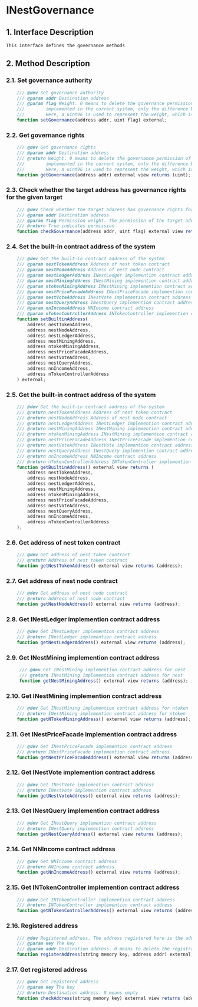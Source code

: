 # INestGovernance

## 1. Interface Description
    This interface defines the governance methods

## 2. Method Description

### 2.1. Set governance authority

```javascript
    /// @dev Set governance authority
    /// @param addr Destination address
    /// @param flag Weight. 0 means to delete the governance permission of the target address. Weight is not 
    ///        implemented in the current system, only the difference between authorized and unauthorized. 
    ///        Here, a uint96 is used to represent the weight, which is only reserved for expansion
    function setGovernance(address addr, uint flag) external;
```

### 2.2. Get governance rights

```javascript
    /// @dev Get governance rights
    /// @param addr Destination address
    /// @return Weight. 0 means to delete the governance permission of the target address. Weight is not 
    ///        implemented in the current system, only the difference between authorized and unauthorized. 
    ///        Here, a uint96 is used to represent the weight, which is only reserved for expansion
    function getGovernance(address addr) external view returns (uint);
```

### 2.3. Check whether the target address has governance rights for the given target

```javascript
    /// @dev Check whether the target address has governance rights for the given target
    /// @param addr Destination address
    /// @param flag Permission weight. The permission of the target address must be greater than this weight to pass the check
    /// @return True indicates permission
    function checkGovernance(address addr, uint flag) external view returns (bool);
```

### 2.4. Set the built-in contract address of the system

```javascript
    /// @dev Get the built-in contract address of the system
    /// @param nestTokenAddress Address of nest token contract
    /// @param nestNodeAddress Address of nest node contract
    /// @param nestLedgerAddress INestLedger implemention contract address
    /// @param nestMiningAddress INestMining implemention contract address for nest
    /// @param ntokenMiningAddress INestMining implemention contract address for ntoken
    /// @param nestPriceFacadeAddress INestPriceFacade implemention contract address
    /// @param nestVoteAddress INestVote implemention contract address
    /// @param nestQueryAddress INestQuery implemention contract address
    /// @param nnIncomeAddress NNIncome contract address
    /// @param nTokenControllerAddress INTokenController implemention contract address
    function setBuiltinAddress(
        address nestTokenAddress,
        address nestNodeAddress,
        address nestLedgerAddress,
        address nestMiningAddress,
        address ntokenMiningAddress,
        address nestPriceFacadeAddress,
        address nestVoteAddress,
        address nestQueryAddress,
        address nnIncomeAddress,
        address nTokenControllerAddress
    ) external;
```

### 2.5. Get the built-in contract address of the system

```javascript
    /// @dev Get the built-in contract address of the system
    /// @return nestTokenAddress Address of nest token contract
    /// @return nestNodeAddress Address of nest node contract
    /// @return nestLedgerAddress INestLedger implemention contract address
    /// @return nestMiningAddress INestMining implemention contract address
    /// @return ntokenMiningAddress INestMining implemention contract address for ntoken
    /// @return nestPriceFacadeAddress INestPriceFacade implemention contract address
    /// @return nestVoteAddress INestVote implemention contract address
    /// @return nestQueryAddress INestQuery implemention contract address
    /// @return nnIncomeAddress NNIncome contract address
    /// @return nTokenControllerAddress INTokenController implemention contract address
    function getBuiltinAddress() external view returns (
        address nestTokenAddress,
        address nestNodeAddress,
        address nestLedgerAddress,
        address nestMiningAddress,
        address ntokenMiningAddress,
        address nestPriceFacadeAddress,
        address nestVoteAddress,
        address nestQueryAddress,
        address nnIncomeAddress,
        address nTokenControllerAddress
    );
```

### 2.6. Get address of nest token contract

```javascript
    /// @dev Get address of nest token contract
    /// @return Address of nest token contract
    function getNestTokenAddress() external view returns (address);
```

### 2.7. Get address of nest node contract

```javascript
    /// @dev Get address of nest node contract
    /// @return Address of nest node contract
    function getNestNodeAddress() external view returns (address);
```

### 2.8. Get INestLedger implemention contract address

```javascript
    /// @dev Get INestLedger implemention contract address
    /// @return INestLedger implemention contract address
    function getNestLedgerAddress() external view returns (address);
```

### 2.9. Get INestMining implemention contract address

```javascript
     /// @dev Get INestMining implemention contract address for nest
     /// @return INestMining implemention contract address for nest
     function getNestMiningAddress() external view returns (address);
```

### 2.10. Get INestMining implemention contract address

```javascript
    /// @dev Get INestMining implemention contract address for ntoken
    /// @return INestMining implemention contract address for ntoken
    function getNTokenMiningAddress() external view returns (address);
```

### 2.11. Get INestPriceFacade implemention contract address

```javascript
    /// @dev Get INestPriceFacade implemention contract address
    /// @return INestPriceFacade implemention contract address
    function getNestPriceFacadeAddress() external view returns (address);
```

### 2.12. Get INestVote implemention contract address

```javascript
    /// @dev Get INestVote implemention contract address
    /// @return INestVote implemention contract address
    function getNestVoteAddress() external view returns (address);
```

### 2.13. Get INestQuery implemention contract address

```javascript
    /// @dev Get INestQuery implemention contract address
    /// @return INestQuery implemention contract address
    function getNestQueryAddress() external view returns (address);
```

### 2.14. Get NNIncome contract address

```javascript
    /// @dev Get NNIncome contract address
    /// @return NNIncome contract address
    function getNnIncomeAddress() external view returns (address);
```

### 2.15. Get INTokenController implemention contract address

```javascript
    /// @dev Get INTokenController implemention contract address
    /// @return INTokenController implemention contract address
    function getNTokenControllerAddress() external view returns (address);
```

### 2.16. Registered address

```javascript
    /// @dev Registered address. The address registered here is the address accepted by nest system
    /// @param key The key
    /// @param addr Destination address. 0 means to delete the registration information
    function registerAddress(string memory key, address addr) external;
```

### 2.17. Get registered address

```javascript
    /// @dev Get registered address
    /// @param key The key
    /// @return Destination address. 0 means empty
    function checkAddress(string memory key) external view returns (address);
```
